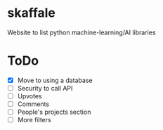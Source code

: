 # skaffale
Website to list python machine-learning/AI libraries

# ToDo
- [x] Move to using a database
- [ ] Security to call API
- [ ] Upvotes
- [ ] Comments
- [ ] People's projects section
- [ ] More filters
